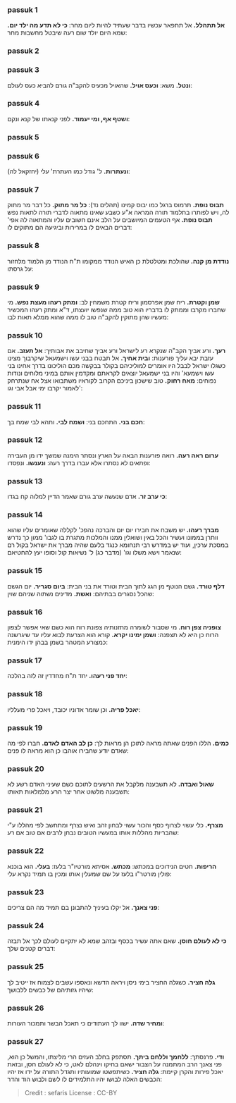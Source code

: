 
### passuk 1
<b>אל תתהלל.</b> אל תתפאר עכשיו בדבר שעתיד להיות ליום מחר:
<b>כי לא תדע מה ילד יום.</b> שמא היום יולד שום רעה שיבטל מחשבות מחר:

### passuk 2

### passuk 3
<b>ונטל.</b> משא:
<b>וכעס אויל.</b> שהאויל מכעיס להקב"ה גורם להביא כעס לעולם:

### passuk 4
<b>ושטף אף, ומי יעמוד.</b> לפני קנאתו של קנא ונקם:

### passuk 5

### passuk 6
<b>ונעתרות.</b> ל' גודל כמו העתרת' עלי (יחזקאל לה):

### passuk 7
<b>תבוס נופת.</b> תרמוס ברגל כמו יבוס קמינו (תהלים נד):
<b>כל מר מתוק.</b> כל דבר מר מתוק לה, ויש לפותרו בתלמוד תורה המראה א"ע כשבע שאינו מתאוה לדברי תורה לתאות נפש <b>תבוס נופת.</b> אף הטעמים המיושבים על הלב אינם חשובים עליו והמתאוה לה אפי' דברים הבאים לו במרירות וביגיעה הם מתוקים לו:

### passuk 8
<b>נודדת מן קנה.</b> שהולכת ומטלטלת כן האיש הנודד ממקומו ת"ח הנודד מן הלמוד מלחזור על גרסתו:

### passuk 9
<b>שמן וקטרת.</b> ריח שמן אפרסמון וריח קטרת משמחין לב:
<b>ומתק רעהו מעצת נפש.</b> מי שחברו מקרבו וממתק לו בדבריו הוא טוב ממה שנפשו יועצתו, ד"א ומתק רעהו המכשיר מעשיו שהן מתוקין להקב"ה טוב לו ממה שהוא ממלא תאות לבו:

### passuk 10
<b>רעך.</b> ורע אביך הקב"ה שנקרא רע לישראל ורע אביך שחיבב את אבותיך:
<b>אל תעזב.</b> אם עזבת יבא עליך פורענות:
<b>ובית אחיך.</b> אל תבטח בבני עשו וישמעאל שיקרבוך מצינו כשגלו ישראל לבבל היו אומרים למוליכיהם בקולר בבקשה מכם הוליכונו בדרך אחינו בני עשו וישמעא' והיו בני ישמעאל יוצאים לקראתם ומקדמין אותם במיני מלוחים ונודות נפוחים:
<b>מאח רחוק.</b> טוב שישכון ביניכם הקרוב לקוראיו משתבואו אצל אח שנתרחק לאמור יקרבו ימי אבל אבי וגו':

### passuk 11
<b>חכם בני.</b> התחכם בני:
<b>ושמח לבי.</b> ותהא לבי שמח בך:

### passuk 12
<b>ערום ראה רעה.</b> רואה פורענות הבאה על הארץ ונסתר הימנה שמשך ידו מן העבירה ופתאים לא נסתרו אלא עברו בדרך רעה:
<b>ונענשו.</b> ונפסדו:

### passuk 13
<b>כי ערב זר.</b> אדם שנעשה ערב גורם שאמר הדיין למלוה קח בגדו:

### passuk 14
<b>מברך רעהו.</b> יש משבח את חבירו יום יום והברכה נהפכ' לקללה שאומרים עליו שהוא וותרן בממונו ועשיר והכל באין ושואלין ממנו והמלכות מתגרת בו לגבו' ממון כך נדרש במסכת ערכין, ועוד יש במדרש רבי תנחומא כנגד בלעם שהיה מברך את ישראל בקול רם שנאמר וישא משלו וגו' (מדבר כג) ל' נשיאות קול וסופו יעץ להחטיאם:

### passuk 15
<b>דלף טורד.</b> גשם הנוטף מן הגג לתוך הבית וטורד את בני הבית:
<b>ביום סגריר.</b> יום הגשם שהכל נסגרים בבתיהם:
<b>ואשת.</b> מדינים נשתוה שניהם שוין:

### passuk 16
<b>צופניה צפן רוח.</b> מי שסבור לשומרה מתזנותיה צפונת רוח הוא כשם שאי אפשר לצפון הרוח כן היא לא תצפנה:
<b>ושמן ימינו יקרא.</b> קורא הוא הצרעת לבוא עליו עד שיגרשנה כמצורע המטהר בשמן בבהן ידו הימנית:

### passuk 17
<b>יחד פני רעהו.</b> יחד ת"ח מחדדין זה לזה בהלכה:

### passuk 18
<b>יאכל פריה.</b> וכן שומר אדוניו יכובד, ויאכל פרי מעלליו:

### passuk 19
<b>כמים.</b> הללו הפנים שאתה מראה לתוכן הן מראות לך:
<b>כן לב האדם לאדם.</b> חברו לפי מה שאדם יודע שחבירו אוהבו כן הוא מראה לו פנים:

### passuk 20
<b>שאול ואבדה.</b> לא תשבענה מלקבל את הרשעים לתוכם כשם שעיני האדם רשע לא תשבענה מלשוט אחר יצר הרע מלמלאות תאותו:

### passuk 21
<b>מצרף.</b> כלי עשוי לצרוף כסף והכור עשוי לבחון זהב ואיש נצרף ומתחשב לפי מהללו ע"י שהבריות מהללות אותו במעשיו הטובים נבחן לרבים אם טוב אם רע:

### passuk 22
<b>הריפות.</b> חטים הנידוכים במכתש:
<b>מכתש.</b> אסיתא מורטיו"ר בלעז:
<b>בעלי.</b> הוא בוכנא פולין מורטר"ו בלעז על שם שמעלין אותו ומכין בו תמיד נקרא עלי:

### passuk 23
<b>פני צאנך.</b> אל יקלו בעיניך להתבונן בם תמיד מה הם צריכים:

### passuk 24
<b>כי לא לעולם חוסן.</b> שאם אתה עשיר בכסף ובזהב שמא לא יתקיים לעולם לכך אל תבזה דברים קטנים שלך:

### passuk 25
<b>גלה חציר.</b> כשגלה החציר בימי ניסן ויראה הדשא ונאספו עשבים לצמוח אז ייטיב לך שיהיו גזותיהם של כבשים ללבושך:

### passuk 26
<b>ומחיר שדה.</b> ישוו לך העתודים כי תאכל הבשר ותמכור העורות:

### passuk 27
<b>ודי.</b> פרנסתך:
<b>ללחמך וללחם ביתך.</b> תסתפק בחלב העזים הרי מליצתו, והמשל כן הוא, פני צאנך הרב המתמנה על הצבור ישאם בחיקו וינהלם לאט, כי לא לעולם חסן, ובזאת יאכל פירות והקרן קיימת:
<b>גלה חציר.</b> כשיתפשטו שמועותיו ותגדל התורה על ידו אז יהיו הכבשים האלה לבושו יהיו התלמידים לו לשם ולבוש הוד והדר:

>Credit : sefaris
>License : CC-BY